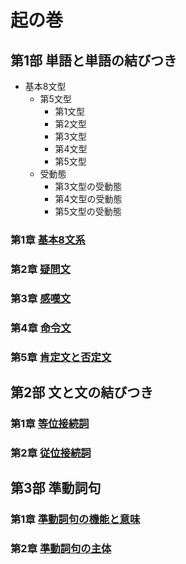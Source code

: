 # 起の巻
## 第1部 単語と単語の結びつき
- 基本8文型
  - 第5文型
    - 第1文型
    - 第2文型
    - 第3文型
    - 第4文型
    - 第5文型
  - 受動態
    - 第3文型の受動態
    - 第4文型の受動態
    - 第5文型の受動態

### 第1章 [基本8文系](01-chapter-1.md)
### 第2章 [疑問文](01-chapter-2.md)
### 第3章 [感嘆文](01-chapter3-.md)
### 第4章 [命令文](01-chapter-4.md)
### 第5章 [肯定文と否定文](01-chapter-5.md)

##  第2部 文と文の結びつき
### 第1章 [等位接続詞](02-chapter-1.md)
### 第2章 [従位接続詞](02-chapter-2.md)

## 第3部 準動詞句
### 第1章 [準動詞句の機能と意味](03-chapter-1.md)
### 第2章 [準動詞句の主体](03-chapter-2.md)
